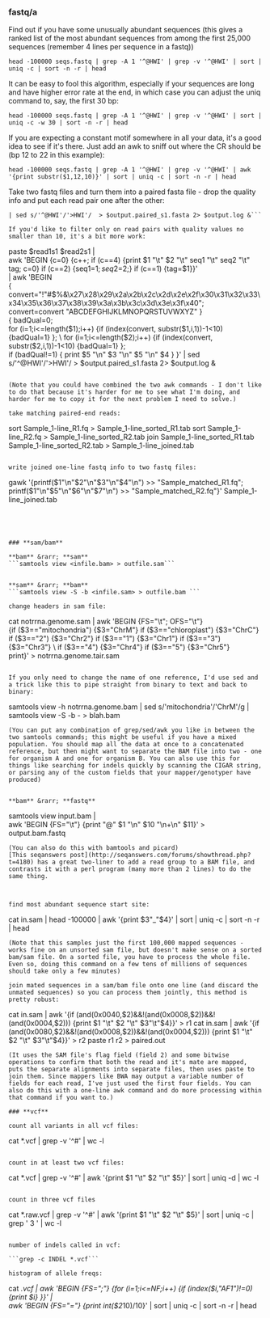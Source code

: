 

### **fastq/a** 

Find out if you have some unusually abundant sequences 
(this gives a ranked list of the most abundant sequences from among the first 25,000 sequences (remember 4 lines per sequence in a fastq))

```head -100000 seqs.fastq | grep -A 1 '^@HWI' | grep -v '^@HWI' | sort | uniq -c | sort -n -r | head```



It can be easy to fool this algorithm, especially if your sequences are long and have higher error rate at the end, in which case you can adjust the uniq command to, say, the first 30 bp:

```head -100000 seqs.fastq | grep -A 1 '^@HWI' | grep -v '^@HWI' | sort | uniq -c -w 30 | sort -n -r | head```

If you are expecting a constant motif somewhere in all your data, it's a good idea to see if it's there. Just add an awk to sniff out where the CR should be (bp 12 to 22 in this example):

```head -100000 seqs.fastq | grep -A 1 '^@HWI' | grep -v '^@HWI' | awk '{print substr($1,12,10)}' | sort | uniq -c | sort -n -r | head```


Take two fastq files and turn them into a paired fasta file - drop the quality info and put each read pair one after the other:

```paste $read1s1 $read2s1  | awk 'BEGIN {c=0} {c++; if (tag!="") {print tag "\n" $1 "\n" tag "\n" $2; tag=""} if (substr($1,1,4)=="@HWI") {tag=$1}}' \
| sed s/'^@HWI'/'>HWI'/  > $output.paired_s1.fasta 2> $output.log &```

If you'd like to filter only on read pairs with quality values no smaller than 10, it's a bit more work:

```
paste $read1s1 $read2s1  | \
awk 'BEGIN {c=0} {c++; if (c==4) {print $1 "\t" $2 "\t" seq1 "\t" seq2 "\t" tag; c=0} if (c==2) {seq1=$1; seq2=$2;} if (c==1) {tag=$1}}' \
| awk 'BEGIN \
  { convert="!\"#$%&\x27\x28\x29\x2a\x2b\x2c\x2d\x2e\x2f\x30\x31\x32\x33\x34\x35\x36\x37\x38\x39\x3a\x3b\x3c\x3d\x3e\x3f\x40"; \
    convert=convert "ABCDEFGHIJKLMNOPQRSTUVWXYZ" } \
  { badQual=0; \
     for (i=1;i<=length($1);i++) {if (index(convert, substr($1,i,1))-1<10) {badQual=1} }; \
     for (i=1;i<=length($2);i++) {if (index(convert, substr($2,i,1))-1<10) {badQual=1} }; \
  if (badQual!=1) { print $5 "\n" $3 "\n" $5 "\n" $4 }  }'
| sed s/'^@HWI'/'>HWI'/  > $output.paired_s1.fasta 2> $output.log &
```

(Note that you could have combined the two awk commands - I don't like to do that because it's harder for me to see what I'm doing, and harder for me to copy it for the next problem I need to solve.)

take matching paired-end reads:
```
sort Sample_1-line_R1.fq > Sample_1-line_sorted_R1.tab
sort Sample_1-line_R2.fq > Sample_1-line_sorted_R2.tab
join Sample_1-line_sorted_R1.tab Sample_1-line_sorted_R2.tab > Sample_1-line_joined.tab
```

write joined one-line fastq info to two fastq files:
```
gawk '{printf($1"\n"$2"\n"$3"\n"$4"\n") >> "Sample_matched_R1.fq"; printf($1"\n"$5"\n"$6"\n"$7"\n") >> "Sample_matched_R2.fq"}' Sample_1-line_joined.tab
```




### **sam/bam** 

**bam** &rarr; **sam** 
```samtools view <infile.bam> > outfile.sam```


**sam** &rarr; **bam** 
```samtools view -S -b <infile.sam> > outfile.bam ```

change headers in sam file:
```
cat notrrna.genome.sam | awk 'BEGIN {FS="\t"; OFS="\t"} \
   {if ($3=="mitochondria") {$3="ChrM"} if ($3=="chloroplast") {$3="ChrC"} \
   if ($3=="2") {$3="Chr2"} if ($3=="1") {$3="Chr1"}  if ($3=="3") {$3="Chr3"}  \
   if ($3=="4") {$3="Chr4"}  if ($3=="5") {$3="Chr5"}  \
   print}' > notrrna.genome.tair.sam
```

If you only need to change the name of one reference, I'd use sed and a trick like this to pipe straight from binary to text and back to binary:
```
samtools view -h notrrna.genome.bam | sed s/'mitochondria'/'ChrM'/g | samtools view -S -b - > blah.bam
```
(You can put any combination of grep/sed/awk you like in between the two samtools commands; this might be useful if you have a mixed population. You should map all the data at once to a concatenated reference, but then might want to separate the BAM file into two - one for organism A and one for organism B. You can also use this for things like searching for indels quickly by scanning the CIGAR string, or parsing any of the custom fields that your mapper/genotyper have produced)


**bam** &rarr; **fastq**
```
samtools view input.bam | \
   awk 'BEGIN {FS="\t"} {print "@" $1 "\n" $10 "\n+\n" $11}' > output.bam.fastq
```
(You can also do this with bamtools and picard)
[This seqanswers post](http://seqanswers.com/forums/showthread.php?t=4180) has a great two-liner to add a read group to a BAM file, and contrasts it with a perl program (many more than 2 lines) to do the same thing.



find most abundant sequence start site:
```
cat in.sam | head -100000 | awk '{print $3"_"$4}' | sort | uniq -c | sort -n -r | head
```
(Note that this samples just the first 100,000 mapped sequences - works fine on an unsorted sam file, but doesn't make sense on a sorted bam/sam file. On a sorted file, you have to process the whole file. Even so, doing this command on a few tens of millions of sequences should take only a few minutes)

join mated sequences in a sam/bam file onto one line (and discard the unmated sequences) so you can process them jointly, this method is pretty robust:
```
cat in.sam | awk '{if (and(0x0040,$2)&&!(and(0x0008,$2))&&!(and(0x0004,$2))) {print $1 "\t" $2 "\t" $3"\t"$4}}' > r1
cat in.sam | awk '{if (and(0x0080,$2)&&!(and(0x0008,$2))&&!(and(0x0004,$2))) {print $1 "\t" $2 "\t" $3"\t"$4}}' > r2
paste r1 r2 > paired.out
```
(It uses the SAM file's flag field (field 2) and some bitwise operations to confirm that both the read and it's mate are mapped, puts the separate alignments into separate files, then uses paste to join them. Since mappers like BWA may output a variable number of fields for each read, I've just used the first four fields. You can also do this with a one-line awk command and do more processing within that command if you want to.)

### **vcf**

count all variants in all vcf files:
```
cat *.vcf | grep -v '^#' | wc -l
```

count in at least two vcf files:
```
cat *.vcf | grep -v '^#' | awk '{print $1 "\t" $2 "\t" $5}' | sort | uniq -d | wc -l
```

count in three vcf files
```
cat *.raw.vcf | grep -v '^#' | awk '{print $1 "\t" $2 "\t" $5}' | sort | uniq -c | grep ' 3 ' | wc -l
```

number of indels called in vcf:

```grep -c INDEL *.vcf```

histogram of allele freqs:
```
cat *.vcf | awk 'BEGIN {FS=";"} {for (i=1;i<=NF;i++) {if (index($i,"AF1")!=0) {print $i} }}' | \
awk 'BEGIN {FS="="} {print int($2*10)/10}' | sort | uniq -c | sort -n -r | head
```


















